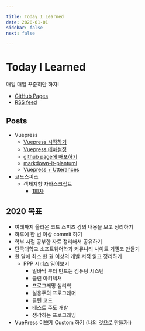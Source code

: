 ```yaml
---

title: Today I Learned
date: 2020-01-01
sidebar: false
next: false

---
```


# Today I Learned

매일 매일 꾸준히만 하자!

- [GitHub Pages](https://junilhwang.github.io/TIL/)
- [RSS feed](https://junilhwang.github.io/TIL/rss.xml)

## Posts

- Vuepress
  - [Vuepress 시작하기](/Vuepress/Stater.md)
  - [Vuepress 테마설정](/Vuepress/Theme.md)
  - [github page에 배포하기](/Vuepress/Deploy.md)
  - [markdown-it-plantuml](/Vuepress/Plantuml.md)
  - [Vuepress + Utterances](/Vuepress/Utterances.md)
- 코드스피츠
  - 객체지향 자바스크립트
    - [1회차](/CodeSpitz/Object-Oriented-Javascript/Intro.md)

## 2020 목표
- 여태까지 올라온 코드 스피츠 강의 내용을 보고 정리하기
- 하루에 한 번 이상 commit 하기
- 학부 시절 공부한 자료 정리해서 공유하기
- 단국대학교 소프트웨어학과 커뮤니티 사이트 기필코 만들기
- 한 달에 최소 한 권 이상의 개발 서적 읽고 정리하기
  - PPP 시리즈 읽어보기
    - 밑바닥 부터 만드는 컴퓨팅 시스템
    - 클린 아키텍쳐
    - 프로그래밍 심리학
    - 실용주의 프로그래머
    - 클린 코드
    - 테스트 주도 개발
    - 생각하는 프로그래밍
- VuePress 이쁘게 Custom 하기 (나의 것으로 만들자!)
